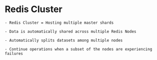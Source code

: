 # Redis Cluster

    - Redis Cluster = Hosting multiple master shards

    - Data is automatically shared across multiple Redis Nodes

    - Automatically splits datasets among multiple nodes

    - Continue operations when a subset of the nodes are experiencing failures
